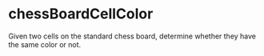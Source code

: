# chessBoardCellColor
Given two cells on the standard chess board, determine whether they have the same color or not.
